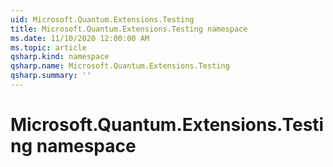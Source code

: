```yaml
---
uid: Microsoft.Quantum.Extensions.Testing
title: Microsoft.Quantum.Extensions.Testing namespace
ms.date: 11/10/2020 12:00:00 AM
ms.topic: article
qsharp.kind: namespace
qsharp.name: Microsoft.Quantum.Extensions.Testing
qsharp.summary: ''
---
```


# Microsoft.Quantum.Extensions.Testing namespace



